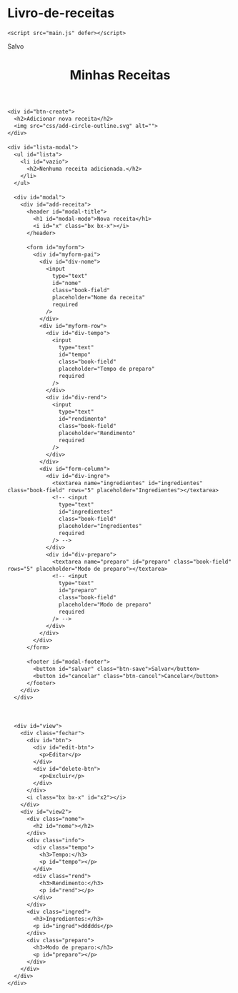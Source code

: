 # Livro-de-receitas

<!DOCTYPE html>
<html lang="pt-br">
  <head>
    <meta charset="UTF-8" />
    <meta name="viewport" content="width=device-width, initial-scale=1.0" />
    <title>MYRECIPES</title>
    <link
      href="https://unpkg.com/boxicons@2.1.4/css/boxicons.min.css"
      rel="stylesheet"
    />
    <link href="css/style.css" rel="stylesheet" />

    <script src="main.js" defer></script>
  </head>

  <body>
    <div id="mensagem">Salvo</div>
    <header>
      <h1>Minhas Receitas</h1>
    </header>

    <div id="btn-create">
      <h2>Adicionar nova receita</h2>
      <img src="css/add-circle-outline.svg" alt="">
    </div>

    <div id="lista-modal">
      <ul id="lista">
        <li id="vazio">
          <h2>Nenhuma receita adicionada.</h2>
        </li>
      </ul>

      <div id="modal">
        <div id="add-receita">
          <header id="modal-title">
            <h1 id="modal-modo">Nova receita</h1>
            <i id="x" class="bx bx-x"></i>
          </header>

          <form id="myform">
            <div id="myform-pai">
              <div id="div-nome">
                <input
                  type="text"
                  id="nome"
                  class="book-field"
                  placeholder="Nome da receita"
                  required
                />
              </div>
              <div id="myform-row">
                <div id="div-tempo">
                  <input
                    type="text"
                    id="tempo"
                    class="book-field"
                    placeholder="Tempo de preparo"
                    required
                  />
                </div>
                <div id="div-rend">
                  <input
                    type="text"
                    id="rendimento"
                    class="book-field"
                    placeholder="Rendimento"
                    required
                  />
                </div>
              </div>
              <div id="form-column">
                <div id="div-ingre">
                  <textarea name="ingredientes" id="ingredientes"  class="book-field" rows="5" placeholder="Ingredientes"></textarea>
                  <!-- <input
                    type="text"
                    id="ingredientes"
                    class="book-field"
                    placeholder="Ingredientes"
                    required
                  /> -->
                </div>
                <div id="div-preparo">
                  <textarea name="preparo" id="preparo" class="book-field" rows="5" placeholder="Modo de preparo"></textarea>
                  <!-- <input
                    type="text"
                    id="preparo"
                    class="book-field"
                    placeholder="Modo de preparo"
                    required
                  /> -->
                </div>
              </div>
            </div>
          </form>

          <footer id="modal-footer">
            <button id="salvar" class="btn-save">Salvar</button>
            <button id="cancelar" class="btn-cancel">Cancelar</button>
          </footer>
        </div>
      </div>


      
      <div id="view">
        <div class="fechar">
          <div id="btn">
            <div id="edit-btn">
              <p>Editar</p>
            </div>
            <div id="delete-btn">
              <p>Excluir</p>
            </div>
          </div>
          <i class="bx bx-x" id="x2"></i>
        </div>
        <div id="view2">
          <div class="nome">
            <h2 id="nome"></h2>
          </div>
          <div class="info">
            <div class="tempo">
              <h3>Tempo:</h3>
              <p id="tempo"></p>
            </div>
            <div class="rend">
              <h3>Rendimento:</h3>
              <p id="rend"></p>
            </div>
          </div>
          <div class="ingred">
            <h3>Ingredientes:</h3>
            <p id="ingred">ddddds</p>
          </div>
          <div class="preparo">
            <h3>Modo de preparo:</h3>
            <p id="preparo"></p>
          </div>
        </div>
      </div>
    </div>
  </body>
</html>
